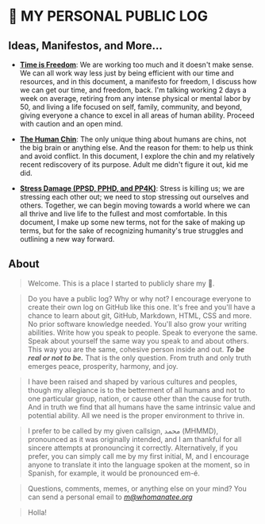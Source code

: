 # 💩 MY PERSONAL PUBLIC LOG

## Ideas, Manifestos, and More...
- [**Time is Freedom**](docs/time-is-freedom.md): We are working too much and it doesn't make sense. We can all work way less just by being efficient with our time and resources, and in this document, a manifesto for freedom, I discuss how we can get our time, and freedom, back. I'm talking working 2 days a week on average, retiring from any intense physical or mental labor by 50, and living a life focused on self, family, community, and beyond, giving everyone a chance to excel in all areas of human ability. Proceed with caution and an open mind.

- [**The Human Chin**](docs/chins.md): The only unique thing about humans are chins, not the big brain or anything else. And the reason for them: to help us think and avoid conflict. In this document, I explore the chin and my relatively recent rediscovery of its purpose. Adult me didn't figure it out, kid me did.

- [**Stress Damage (PPSD, PPHD, and PP4K)**](docs/stress.md): Stress is killing us; we are stressing each other out; we need to stop stressing out ourselves and others. Together, we can begin moving towards a world where we can all thrive and live life to the fullest and most comfortable. In this document, I make up some new terms, not for the sake of making up terms, but for the sake of recognizing humanity's true struggles and outlining a new way forward.


<!--
## Stories
- [**The Tale of the Greedy Sovereign and the Lonely Moon**](docs/greedy-sovereign.md): I used ChatGPT-4 to help me flesh out a short story about a ruler that wanted it all. I gave it the story outline and that I wanted a style written similar to *The Little Prince*, and with quite a bit of back and forth and lots of tweaking, I present to you my first publicly shared short story about a greedy sovereign.
-->

## About
> Welcome. This is a place I started to publicly share my 💩.

> Do you have a public log? Why or why not? I encourage everyone to create their own log on GitHub like this one. It's free and you'll have a chance to learn about git, GitHub, Markdown, HTML, CSS and more. No prior software knowledge needed. You'll also grow your writing abilities. Write how you speak to people. Speak to everyone the same. Speak about yourself the same way you speak to and about others. This way you are the same, cohesive person inside and out. ***To be real or not to be.*** That is the only question. From truth and only truth emerges peace, prosperity, harmony, and joy.

> I have been raised and shaped by various cultures and peoples, though my allegiance is to the betterment of all humans and not to one particular group, nation, or cause other than the cause for truth. And in truth we find that all humans have the same intrinsic value and potential ability. All we need is the proper environment to thrive in.  

> I prefer to be called by my given callsign, محمد (MHMMD), pronounced as it was originally intended, and I am thankful for all sincere attempts at pronouncing it correctly. Alternatively, if you prefer, you can simply call me by my first initial, M, and I encourage anyone to translate it into the language spoken at the moment, so in Spanish, for example, it would be pronounced em-é.

> Questions, comments, memes, or anything else on your mind? You can send a personal email to *m@whomanatee.org*

> Holla!
